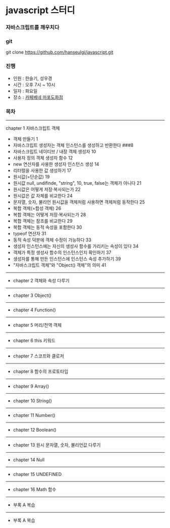 

# javascript 스터디
### 자바스크립트를 깨우치다

### git
git clone https://github.com/hanseulgi/javascript.git

### 진행
- 인원 : 한슬기, 성우경 
- 시간 : 오후 7시 ~ 10시
- 일자 : 화요일
- 장소 : <a href="http://naver.me/xGXYM4dz" target="_blank">카페베네 마포도화점</a>

### 목차 

--------------------------------------
chapter 1 자바스크립트 객체 
- 객체 만들기 1
- 자바스크립트 생성자는 객체 인스턴스를 생성하고 반환한다 ###8
- 자바스크립트 네이티브 / 내장 객체 생성자 10
- 사용자 정의 객체 생성자 함수 12
- new 연산자를 사용한 생성자 인스턴스 생성 14
- 리터럴을 사용한 값 생성하기 17
- 원시값(=단순값) 19
- 원시값 null, undifinde, "string", 10, true, false는 객체가 아니다 21
- 원시값은 어떻게 저장·복사되는가 22
- 원시값은 값 자체를 비교한다 24
- 문자열, 숫자, 불리언 원시값을 객체처럼 사용하면 객체처럼 동작한다 25
- 복합 객체(=합성 객체) 26
- 복합 객체는 어떻게 저장·복사되는가 28
- 복합 객체는 참조를 비교한다 29
- 복합 객체는 동적 속성을 포함한다 30
- typeof 연산자 31
- 동적 속성 덕분에 객체 수정이 가능하다 33
- 생성자 인스턴스에는 자신의 생성사 함수를 가리키는 속성이 있다 34
- 객체가 특정 생성사 함수의 인스턴스인지 확인하기 37
- 생성자를 통해 만든 인스턴스에 인스턴스 속성 추가하기 39
- "자바스크립트 객체"와 "Object() 객체"의 의미 41
--------------------------------------
- chapter 2 객체와 속성 다루기
--------------------------------------
- chapter 3 Object()
--------------------------------------
- chapter 4 Function()
--------------------------------------
- chapter 5 머리/전역 객체
--------------------------------------
- chapter 6 this 키워드
--------------------------------------
- chapter 7 스코프와 클로저
--------------------------------------
- chapter 8 함수의 프로토타입
--------------------------------------
- chapter 9 Array()
--------------------------------------
- chapter 10 String()
--------------------------------------
- chapter 11 Number()
--------------------------------------
- chapter 12 Boolean()
--------------------------------------
- chapter 13 원시 문자열, 숫자, 불리언값 다루기
--------------------------------------
- chapter 14 Null
--------------------------------------
- chapter 15 UNDEFINED
--------------------------------------
- chapter 16 Math 함수
--------------------------------------
- 부록 A 복습
--------------------------------------
- 부록 A 복습


